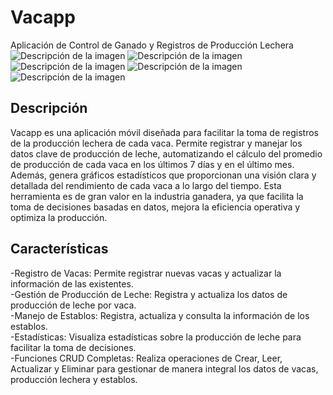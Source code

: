 # Vacapp
Aplicación de Control de Ganado y Registros de Producción Lechera<br>
![Descripción de la imagen](https://github.com/daviderazo04/Vacapp/blob/317666c5541c9a62c87683330ef391cc6db57797/im%C3%A1genes%20app/1.png)
![Descripción de la imagen](https://github.com/daviderazo04/Vacapp/blob/317666c5541c9a62c87683330ef391cc6db57797/im%C3%A1genes%20app/2.png)
![Descripción de la imagen](https://github.com/daviderazo04/Vacapp/blob/317666c5541c9a62c87683330ef391cc6db57797/im%C3%A1genes%20app/3.png)
![Descripción de la imagen](https://github.com/daviderazo04/Vacapp/blob/317666c5541c9a62c87683330ef391cc6db57797/im%C3%A1genes%20app/4.png)
![Descripción de la imagen](https://github.com/daviderazo04/Vacapp/blob/317666c5541c9a62c87683330ef391cc6db57797/im%C3%A1genes%20app/5.png)
## Descripción

Vacapp es una aplicación móvil diseñada para facilitar la toma de registros de la producción lechera de cada vaca. Permite registrar y manejar los datos clave de producción de leche, automatizando el cálculo del promedio de producción de cada vaca en los últimos 7 días y en el último mes. Además, genera gráficos estadísticos que proporcionan una visión clara y detallada del rendimiento de cada vaca a lo largo del tiempo. Esta herramienta es de gran valor en la industria ganadera, ya que facilita la toma de decisiones basadas en datos, mejora la eficiencia operativa y optimiza la producción.

## Características

-Registro de Vacas: Permite registrar nuevas vacas y actualizar la información de las existentes.<br>
-Gestión de Producción de Leche: Registra y actualiza los datos de producción de leche por vaca.<br>
-Manejo de Establos: Registra, actualiza y consulta la información de los establos.<br>
-Estadísticas: Visualiza estadísticas sobre la producción de leche para facilitar la toma de decisiones.<br>
-Funciones CRUD Completas: Realiza operaciones de Crear, Leer, Actualizar y Eliminar para gestionar de manera integral los datos de vacas, producción lechera y establos.
